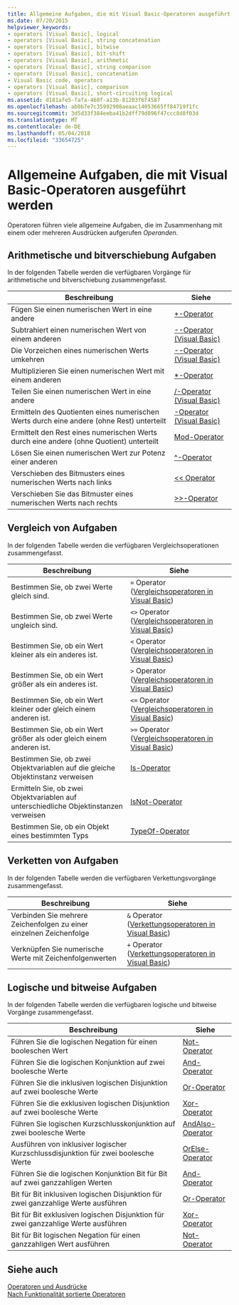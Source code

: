 ```yaml
---
title: Allgemeine Aufgaben, die mit Visual Basic-Operatoren ausgeführt werden
ms.date: 07/20/2015
helpviewer_keywords:
- operators [Visual Basic], logical
- operators [Visual Basic], string concatenation
- operators [Visual Basic], bitwise
- operators [Visual Basic], bit-shift
- operators [Visual Basic], arithmetic
- operators [Visual Basic], string comparison
- operators [Visual Basic], concatenation
- Visual Basic code, operators
- operators [Visual Basic], comparison
- operators [Visual Basic], short-circuiting logical
ms.assetid: d181afe5-fafa-460f-a13b-81203f6f4587
ms.openlocfilehash: ab0b7e7c35992908aeaac14053665ff84719f1fc
ms.sourcegitcommit: 3d5d33f384eeba41b2dff79d096f47ccc8d8f03d
ms.translationtype: MT
ms.contentlocale: de-DE
ms.lasthandoff: 05/04/2018
ms.locfileid: "33654725"
---
```

# <a name="common-tasks-performed-with-visual-basic-operators"></a>Allgemeine Aufgaben, die mit Visual Basic-Operatoren ausgeführt werden
Operatoren führen viele allgemeine Aufgaben, die im Zusammenhang mit einem oder mehreren Ausdrücken aufgerufen *Operanden*.  
  
## <a name="arithmetic-and-bit-shift-tasks"></a>Arithmetische und bitverschiebung Aufgaben  
 In der folgenden Tabelle werden die verfügbaren Vorgänge für arithmetische und bitverschiebung zusammengefasst.  
  
|Beschreibung|Siehe|  
|---|---|  
|Fügen Sie einen numerischen Wert in eine andere|[+-Operator](../../../../visual-basic/language-reference/operators/addition-operator.md)|  
|Subtrahiert einen numerischen Wert von einem anderen|[--Operator (Visual Basic)](../../../../visual-basic/language-reference/operators/subtraction-operator.md)|  
|Die Vorzeichen eines numerischen Werts umkehren|[--Operator (Visual Basic)](../../../../visual-basic/language-reference/operators/subtraction-operator.md)|  
|Multiplizieren Sie einen numerischen Wert mit einem anderen|[*-Operator](../../../../visual-basic/language-reference/operators/multiplication-operator.md)|  
|Teilen Sie einen numerischen Wert in eine andere|[/-Operator (Visual Basic)](../../../../visual-basic/language-reference/operators/floating-point-division-operator.md)|  
|Ermitteln des Quotienten eines numerischen Werts durch eine andere (ohne Rest) unterteilt|[\-Operator (Visual Basic)](../../../../visual-basic/language-reference/operators/integer-division-operator.md)|  
|Ermittelt den Rest eines numerischen Werts durch eine andere (ohne Quotient) unterteilt|[Mod-Operator](../../../../visual-basic/language-reference/operators/mod-operator.md)|  
|Lösen Sie einen numerischen Wert zur Potenz einer anderen|[^-Operator](../../../../visual-basic/language-reference/operators/exponentiation-operator.md)|  
|Verschieben des Bitmusters eines numerischen Werts nach links|[<\< Operator](../../../../visual-basic/language-reference/operators/left-shift-operator.md)|  
|Verschieben Sie das Bitmuster eines numerischen Werts nach rechts|[>>-Operator](../../../../visual-basic/language-reference/operators/right-shift-operator.md)|  
  
## <a name="comparison-tasks"></a>Vergleich von Aufgaben  
 In der folgenden Tabelle werden die verfügbaren Vergleichsoperationen zusammengefasst.  
  
|Beschreibung|Siehe|  
|---|---|  
|Bestimmen Sie, ob zwei Werte gleich sind.|`=` Operator ([Vergleichsoperatoren in Visual Basic](../../../../visual-basic/programming-guide/language-features/operators-and-expressions/comparison-operators.md))|  
|Bestimmen Sie, ob zwei Werte ungleich sind.|`<>` Operator ([Vergleichsoperatoren in Visual Basic](../../../../visual-basic/programming-guide/language-features/operators-and-expressions/comparison-operators.md))|  
|Bestimmen Sie, ob ein Wert kleiner als ein anderes ist.|`<` Operator ([Vergleichsoperatoren in Visual Basic](../../../../visual-basic/programming-guide/language-features/operators-and-expressions/comparison-operators.md))|  
|Bestimmen Sie, ob ein Wert größer als ein anderes ist.|`>` Operator ([Vergleichsoperatoren in Visual Basic](../../../../visual-basic/programming-guide/language-features/operators-and-expressions/comparison-operators.md))|  
|Bestimmen Sie, ob ein Wert kleiner oder gleich einem anderen ist.|`<=` Operator ([Vergleichsoperatoren in Visual Basic](../../../../visual-basic/programming-guide/language-features/operators-and-expressions/comparison-operators.md))|  
|Bestimmen Sie, ob ein Wert größer als oder gleich einem anderen ist.|`>=` Operator ([Vergleichsoperatoren in Visual Basic](../../../../visual-basic/programming-guide/language-features/operators-and-expressions/comparison-operators.md))|  
|Bestimmen Sie, ob zwei Objektvariablen auf die gleiche Objektinstanz verweisen|[Is-Operator](../../../../visual-basic/language-reference/operators/is-operator.md)|  
|Ermitteln Sie, ob zwei Objektvariablen auf unterschiedliche Objektinstanzen verweisen|[IsNot-Operator](../../../../visual-basic/language-reference/operators/isnot-operator.md)|  
|Bestimmen Sie, ob ein Objekt eines bestimmten Typs|[TypeOf-Operator](../../../../visual-basic/language-reference/operators/typeof-operator.md)|  
  
## <a name="concatenation-tasks"></a>Verketten von Aufgaben  
 In der folgenden Tabelle werden die verfügbaren Verkettungsvorgänge zusammengefasst.  
  
|Beschreibung|Siehe|  
|---|---|  
|Verbinden Sie mehrere Zeichenfolgen zu einer einzelnen Zeichenfolge|`&` Operator ([Verkettungsoperatoren in Visual Basic](../../../../visual-basic/programming-guide/language-features/operators-and-expressions/concatenation-operators.md))|  
|Verknüpfen Sie numerische Werte mit Zeichenfolgenwerten|`+` Operator ([Verkettungsoperatoren in Visual Basic](../../../../visual-basic/programming-guide/language-features/operators-and-expressions/concatenation-operators.md))|  
  
## <a name="logical-and-bitwise-tasks"></a>Logische und bitweise Aufgaben  
 In der folgenden Tabelle werden die verfügbaren logische und bitweise Vorgänge zusammengefasst.  
  
|Beschreibung|Siehe|  
|---|---|  
|Führen Sie die logischen Negation für einen booleschen Wert|[Not-Operator](../../../../visual-basic/language-reference/operators/not-operator.md)|  
|Führen Sie die logischen Konjunktion auf zwei boolesche Werte|[And-Operator](../../../../visual-basic/language-reference/operators/and-operator.md)|  
|Führen Sie die inklusiven logischen Disjunktion auf zwei boolesche Werte|[Or-Operator](../../../../visual-basic/language-reference/operators/or-operator.md)|  
|Führen Sie die exklusiven logischen Disjunktion auf zwei boolesche Werte|[Xor-Operator](../../../../visual-basic/language-reference/operators/xor-operator.md)|  
|Führen Sie logischen Kurzschlusskonjunktion auf zwei boolesche Werte|[AndAlso-Operator](../../../../visual-basic/language-reference/operators/andalso-operator.md)|  
|Ausführen von inklusiver logischer Kurzschlussdisjunktion für zwei boolesche Werte|[OrElse-Operator](../../../../visual-basic/language-reference/operators/orelse-operator.md)|  
|Führen Sie die logischen Konjunktion Bit für Bit auf zwei ganzzahligen Werten|[And-Operator](../../../../visual-basic/language-reference/operators/and-operator.md)|  
|Bit für Bit inklusiven logischen Disjunktion für zwei ganzzahlige Werte ausführen|[Or-Operator](../../../../visual-basic/language-reference/operators/or-operator.md)|  
|Bit für Bit exklusiven logischen Disjunktion für zwei ganzzahlige Werte ausführen|[Xor-Operator](../../../../visual-basic/language-reference/operators/xor-operator.md)|  
|Bit für Bit logischen Negation für einen ganzzahligen Wert ausführen|[Not-Operator](../../../../visual-basic/language-reference/operators/not-operator.md)|  
  
## <a name="see-also"></a>Siehe auch  
 [Operatoren und Ausdrücke](../../../../visual-basic/programming-guide/language-features/operators-and-expressions/index.md)  
 [Nach Funktionalität sortierte Operatoren](../../../../visual-basic/language-reference/operators/operators-listed-by-functionality.md)
